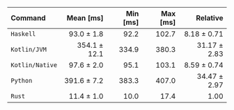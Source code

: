 | Command | Mean [ms] | Min [ms] | Max [ms] | Relative |
|:---|---:|---:|---:|---:|
| `Haskell` | 93.0 ± 1.8 | 92.2 | 102.7 | 8.18 ± 0.71 |
| `Kotlin/JVM` | 354.1 ± 12.1 | 334.9 | 380.3 | 31.17 ± 2.83 |
| `Kotlin/Native` | 97.6 ± 2.0 | 95.1 | 103.1 | 8.59 ± 0.74 |
| `Python` | 391.6 ± 7.2 | 383.3 | 407.0 | 34.47 ± 2.97 |
| `Rust` | 11.4 ± 1.0 | 10.0 | 17.4 | 1.00 |
